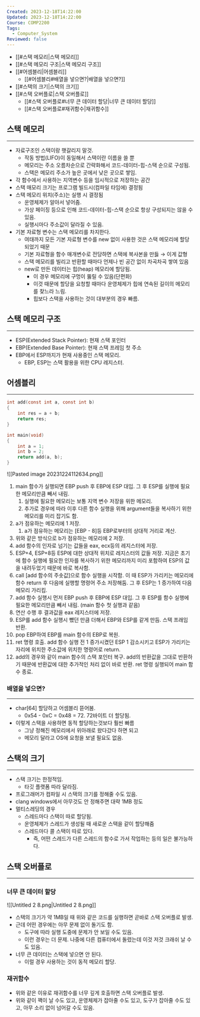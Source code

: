 ```yaml
---
Created: 2023-12-18T14:22:00
Updated: 2023-12-18T14:22:00
Course: COMP2200
Tags:
  - Computer_System
Reviewed: false
---
```

- [[#스택 메모리|스택 메모리]]
- [[#스택 메모리 구조|스택 메모리 구조]]
- [[#어셈블리|어셈블리]]
	- [[#어셈블리#배열을 넣으면?|배열을 넣으면?]]
- [[#스택의 크기|스택의 크기]]
- [[#스택 오버플로|스택 오버플로]]
	- [[#스택 오버플로#너무 큰 데이터 할당|너무 큰 데이터 할당]]
	- [[#스택 오버플로#재귀함수|재귀함수]]

## 스택 메모리
---

- 자료구조인 스택이랑 햇갈리지 말것.
    - 작동 방법(LIFO)이 동일해서 스택이란 이름을 쓸 뿐
    - 메모리는 주소 오름차순으로 간략화해서 코드-데이터-힙-스택 순으로 구성됨.
    - 스택은 메모리 주소가 높은 곳에서 낮은 곳으로 쌓임.
- 각 함수에서 사용하는 지역변수 등을 임시적으로 저장하는 공간
- 스택 매모리 크기는 프로그램 빌드시(컴파일 타임에) 결정됨
- 스택 메모리 위치(주소)는 실행 시 결정됨
    - 운영체제가 알아서 넣어줌.
    - 가상 페이징 등으로 인해 코드-데이터-힙-스택 순으로 항상 구성되지는 않을 수 있음.
    - 실행시마다 주소값이 달라질 수 있음.
- 기본 자료형 변수는 스택 메모리를 차지한다.
    - 여태까지 모든 기본 자료형 변수를 new 없이 사용한 것은 스택 메모리에 할당되었기 때문
    - 기본 자료형을 함수 매개변수로 전당하면 스택에 복사본을 만듫 → 이게 값형
    - 스택 메모리를 빌리고 반환할 때마다 언제나 빈 공간 없이 차곡차곡 쌓여 있음
    - new로 만든 데이터는 힙(heap) 메모리에 할당됨.
        - 이 경우 메모리에 구멍이 뚫릴 수 있음(단편화)
        - 이것 때문에 할당을 요청할 때마다 운영체제가 힙에 연속된 길이의 메모리를 찾느라 느림.
        - 힙보다 스택을 사용하는 것이 대부분의 경우 빠름.

## 스택 메모리 구조
---
- ESP(Extended Stack Pointer): 현재 스택 포인터
- EBP(Extended Base Pointer): 현재 스택 프레임 첫 주소
- EBP에서 ESP까지가 현재 사용중인 스택 메모리.
    - EBP, ESP는 스택 활용을 위한 CPU 레지스터.

## 어셈블리
---

```C
int add(const int a, const int b)
{
	int res = a + b;
	return res;
}

int main(void)
{
	int a = 1;
	int b = 2;
	return add(a, b);
}
```
![[Pasted image 20231224112634.png]]
1. main 함수가 실행되면 EBP push 후 EBP에 ESP 대입. 그 후 ESP를 실행에 필요한 메모리만큼 빼서 내림.
	1. 실행에 필요한 메모리는 보통 지역 변수 저장을 위한 메모리.
	2. 추가로 경우에 따라 이후 다른 함수 실행을 위해 argument들을 복사하기 위한 메모리를 미리 잡기도 함.
2. a가 점유하는 메모리에 1 저장.
	1. a가 점유하는 메모리는 \[EBP - 8]등 EBP로부터의 상대적 거리로 계산.
3. 위와 같은 방식으로 b가 점유하는 메모리에 2 저장.
4. add 함수의 인자로 넘기는 값들을 eax, ecx등의 레지스터에 저장.
5. ESP+4, ESP+8등 ESP에 대한 상대적 위치로 레지스터의 값들 저장. 지금은 초기에 함수 실행에 필요한 인자를 복사하기 위한 메모리까지 미리 포함하여 ESP의 값을 내려두었기 때문에 바로 복사함.
6. call \[add 함수의 주솟값]으로 함수 실행을 시작함. 이 때 ESP가 가리키는 메모리에 함수 return 후 다음에 실행할 명령어 주소 저장해둠. 그 후 ESP는 1 증가하여 다음 메모리 가리킴.
7. add 함수 실행시 먼저 EBP push 후 EBP에 ESP 대입. 그 후 ESP를 함수 실행에 필요한 메모리만큼 빼서 내림. (main 함수 첫 실행과 같음)
8. 연산 수행 후 결과값을 eax 레지스터에 저장.
9. ESP를 add 함수 실행시 뺐던 만큼 더해서 EBP와 ESP를 같게 만듬. 스택 프래임 반환.
10. pop EBP하여 EBP를 main 함수의 EBP로 복원.
11. ret 명령 호출. add 함수 실행 전 1 증가시켰던 ESP 1 감소시키고 ESP가 가리키는 자리에 위치한 주소값에 위치한 명령어로 return.
12. add의 경우와 같이 main 함수의 스택 포인터 복구. add의 반환값을 그대로 반환하기 때문에 반환값에 대한 추가적인 처리 없이 바로 반환. ret 명령 실행되어 main 함수 종료. 

### 배열을 넣으면?
---
- char\[64] 할당하고 어셈블리 뜯어봄.
    - 0x54 - 0xC = 0x48 = 72. 72바이트 더 할당됨.
- 이렇게 스택을 사용하면 동적 할당하는것보다 훨씬 빠름
    - 그냥 정해진 메모리에서 위아래로 왔다갔다 하면 되고
    - 메모리 달라고 OS에 요청을 보낼 필요도 없음.

## 스택의 크기
---
- 스택 크기는 한정적임.
    - 타깃 플랫폼 따라 달라짐.
- 프로그래머가 컴파일 시 스택의 크기를 정해줄 수도 있음.
- clang windows에서 아무것도 안 정해주면 대략 1MB 정도
- 멀티스레딩의 경우
    - 스레드마다 스택이 따로 할당됨.
    - 운영체제가 스레드가 생성될 때 새로운 스택을 같이 할당해줌
    - 스레드마다 콜 스택이 따로 있다.
        - 즉, 어떤 스레드가 다른 스레드의 함수로 가서 작업하는 등의 일은 불가능하다.

## 스택 오버플로
---
### 너무 큰 데이터 할당

![[Untitled 2 8.png|Untitled 2 8.png]]

- 스택의 크기가 약 1MB일 때 위와 같은 코드를 실행하면 곧바로 스택 오버플로 발생.
- 근데 어떤 경우에는 아무 문제 없이 돌기도 함.
    - 도구에 따라 실행 도중에 문제가 안 보일 수도 있음.
    - 이런 경우는 더 문제. 나중에 다른 컴퓨터에서 돌렸는데 이것 저것 크래쉬 날 수도 있음.
- 너무 큰 데이터는 스택에 넣으면 안 된다.
    - 이럴 경우 사용하는 것이 동적 메모리 할당.

### 재귀함수
- 위와 같은 이유로 재귀함수를 너무 깊게 호출하면 스택 오버플로 발생.
- 위와 같이 꽥이 날 수도 있고, 운영체제가 잡아줄 수도 있고, 도구가 잡아줄 수도 있고, 아무 소리 없이 넘어갈 수도 있음.
